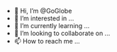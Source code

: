 - 👋 Hi, I’m @GoGlobe
- 👀 I’m interested in ...
- 🌱 I’m currently learning ...
- 💞️ I’m looking to collaborate on ...
- 📫 How to reach me ...

<!---
GoGlobe/GoGlobe is a ✨ special ✨ repository because its `README.md` (this file) appears on your GitHub profile.
You can click the Preview link to take a look at your changes.
--->
